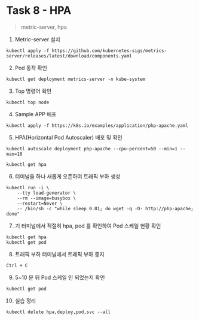 # Task 8 - HPA

> metric-server, hpa

1. Metric-server 설치
```
kubectl apply -f https://github.com/kubernetes-sigs/metrics-server/releases/latest/download/components.yaml
```

2. Pod 동작 확인
```
kubectl get deployment metrics-server -n kube-system
```

3. Top 명령어 확인
```
kubectl top node
```

4. Sample APP 배포
```
kubectl apply -f https://k8s.io/examples/application/php-apache.yaml
```

5. HPA(Horizontal Pod Autoscaler) 배포 및 확인
```
kubectl autoscale deployment php-apache --cpu-percent=50 --min=1 --max=10
```
```
kubectl get hpa
```

6. 터미널을 하나 새롭게 오픈하여 트래픽 부하 생성
```
kubectl run -i \
    --tty load-generator \
    --rm --image=busybox \
    --restart=Never \
    -- /bin/sh -c "while sleep 0.01; do wget -q -O- http://php-apache; done"
```

7. 기 터미널에서 적절히 hpa, pod 를 확인하여 Pod 스케일 현황 확인
```
kubectl get hpa
kubectl get pod
```

8. 트래픽 부하 터미널에서 트래픽 부하 중지 
```
Ctrl + C
```

9. 5~10 분 뒤 Pod 스케일 인 되었는지 확인
```
kubectl get pod
```

10. 실습 정리
```
kubectl delete hpa,deploy,pod,svc --all 
```
